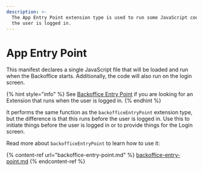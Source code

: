```yaml
---
description: >-
  The App Entry Point extension type is used to run some JavaScript code before
  the user is logged in.
---
```


# App Entry Point

This manifest declares a single JavaScript file that will be loaded and run when the Backoffice starts. Additionally, the code will also run on the login screen.

{% hint style="info" %}
See [Backoffice Entry Point](backoffice-entry-point.md) if you are looking for an Extension that runs when the user is logged in.
{% endhint %}

It performs the same function as the `backofficeEntryPoint` extension type, but the difference is that this runs before the user is logged in. Use this to initiate things before the user is logged in or to provide things for the Login screen.

Read more about `backofficeEntryPoint` to learn how to use it:

{% content-ref url="backoffice-entry-point.md" %}
[backoffice-entry-point.md](backoffice-entry-point.md)
{% endcontent-ref %}
